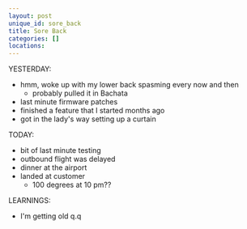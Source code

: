 ```yaml
---
layout: post
unique_id: sore_back
title: Sore Back
categories: []
locations: 
---
```


YESTERDAY:
* hmm, woke up with my lower back spasming every now and then
  * probably pulled it in Bachata
* last minute firmware patches
* finished a feature that I started months ago
* got in the lady's way setting up a curtain

TODAY:
* bit of last minute testing
* outbound flight was delayed
* dinner at the airport
* landed at customer
  * 100 degrees at 10 pm??

LEARNINGS:
* I'm getting old q.q
